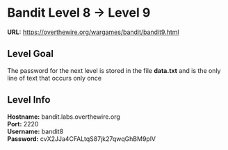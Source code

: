 # Bandit Level 8 -> Level 9
**URL:** https://overthewire.org/wargames/bandit/bandit9.html

## Level Goal
The password for the next level is stored in the file **data.txt** and is the only line of text that occurs only once

## Level Info
**Hostname:** bandit.labs.overthewire.org\
**Port:** 2220\
**Username:** bandit8\
**Password:** cvX2JJa4CFALtqS87jk27qwqGhBM9plV
